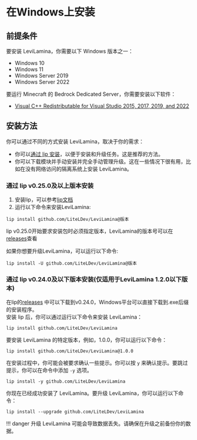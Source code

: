# 在Windows上安装

## 前提条件

要安装 LeviLamina，你需要以下 Windows 版本之一：

- Windows 10
- Windows 11
- Windows Server 2019
- Windows Server 2022

要运行 Minecraft 的 Bedrock Dedicated Server，你需要安装以下软件：

- [Visual C++ Redistributable for Visual Studio 2015, 2017, 2019, and 2022](https://aka.ms/vs/17/release/vc_redist.x64.exe)

## 安装方法

你可以通过不同的方式安装 LeviLamina，取决于你的需求：

- 你可以[通过 lip 安装](#通过-lip-v0250及以上版本安装)，以便于安装和升级任务。这是推荐的方法。
- 你可以下载模块并手动安装并完全手动管理升级。这在一些情况下很有用，比如在没有网络访问的隔离系统上安装 LeviLamina。

### 通过 lip v0.25.0及以上版本安装

1. 安装lip，可以参考[lip文档](https://futrime.github.io/lip/zh/user-guide/installation/)
2. 运行以下命令来安装LeviLamina:

```shell
lip install github.com/LiteLDev/LeviLamina@版本
```
lip v0.25.0开始要求安装包时必须指定版本，LeviLamina的版本号可以在[releases](https://github.com/LiteLDev/LeviLamina/releases)查看

如果你想要升级LeviLamina，可以运行以下命令:

```shell
lip install -U github.com/LiteLDev/LeviLamina@版本
```

### 通过 lip v0.24.0及以下版本安装(仅适用于LeviLamina 1.2.0以下版本)

在lip的[releases](https://github.com/futrime/lip/releases/tag/v0.24.0)
中可以下载到v0.24.0，Windows平台可以直接下载到.exe后缀的安装程序。  
安装 lip 后，你可以通过运行以下命令来安装 LeviLamina：

```shell
lip install github.com/LiteLDev/LeviLamina
```

要安装 LeviLamina 的特定版本，例如，1.0.0，你可以运行以下命令：

```shell
lip install github.com/LiteLDev/LeviLamina@1.0.0
```

在安装过程中，你可能会被要求确认一些提示。你可以按 `y` 来确认提示。要跳过提示，你可以在命令中添加 `-y` 选项。

```shell
lip install -y github.com/LiteLDev/LeviLamina
```

你现在已经成功安装了 LeviLamina。要升级 LeviLamina，你可以运行以下命令：

```shell
lip install --upgrade github.com/LiteLDev/LeviLamina
```

!!! danger
    升级 LeviLamina 可能会导致数据丢失。请确保在升级之前备份你的数据。
